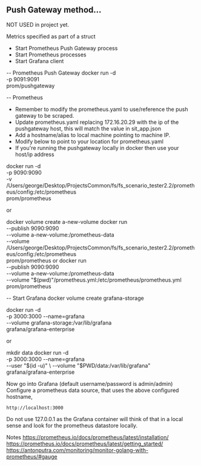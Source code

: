 
## Push Gateway method...

NOT USED in project yet.

Metrics specified as part of a struct

- Start Prometheus Push Gateway process
- Start Prometheus processes
- Start Grafana client

-- Prometheus Push Gateway
docker run -d \
    -p 9091:9091 \
    prom/pushgateway

-- Prometheus
- Remember to modify the prometheus.yaml to use/reference the push gateway to be scraped.
- Update prometheus.yaml replacing 172.16.20.29 with the ip of the pushgateway host, this will match the value in sit_app.json
- Add a hostname/alias to local machine pointing to machine IP.
- Modify below to point to your location for prometheus.yaml
- If you're running the pushgateway locally in docker then use your host/ip address

docker run -d \
    -p 9090:9090 \
    -v /Users/george/Desktop/ProjectsCommon/fs/fs_scenario_tester2.2/prometheus/config:/etc/prometheus \
    prom/prometheus

or

docker volume create a-new-volume
docker run \
    --publish 9090:9090 \
    --volume a-new-volume:/prometheus-data \
    --volume /Users/george/Desktop/ProjectsCommon/fs/fs_scenario_tester2.2/prometheus/config:/etc/prometheus \
    prom/prometheus
or
docker run \
    --publish 9090:9090 \
    --volume a-new-volume:/prometheus-data \
    --volume "$(pwd)"/prometheus.yml:/etc/prometheus/prometheus.yml \
    prom/prometheus




-- Start Grafana
docker volume create grafana-storage

docker run -d \
    -p 3000:3000 
    --name=grafana \
    --volume grafana-storage:/var/lib/grafana \
  grafana/grafana-enterprise

 or 

mkdir data
docker run -d \
    -p 3000:3000 
    --name=grafana \
    --user "$(id -u)" \
    --volume "$PWD/data:/var/lib/grafana" \
  grafana/grafana-enterprise

Now go into Grafana (default username/password is admin/admin)
Configure a prometheus data source, that uses the above configured hostname,

    http://localhost:3000

Do not use 127.0.0.1 as the Grafana container will think of that in a local 
sense and look for the prometheus datastore locally.


Notes
https://prometheus.io/docs/prometheus/latest/installation/
https://prometheus.io/docs/prometheus/latest/getting_started/
https://antonputra.com/monitoring/monitor-golang-with-prometheus/#gauge

